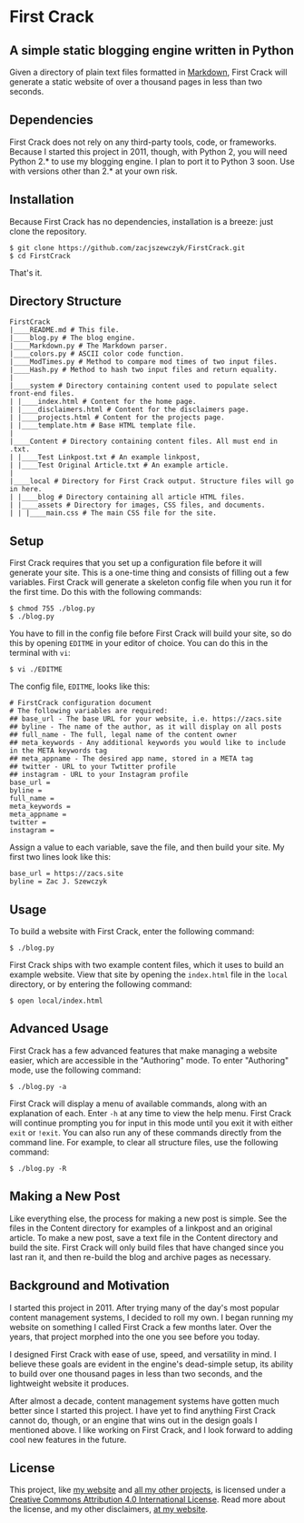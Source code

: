 First Crack
===========

## A simple static blogging engine written in Python

Given a directory of plain text files formatted in [Markdown](http://daringfireball.net/projects/markdown/), First Crack will generate a static website of over a thousand pages in less than two seconds.

## Dependencies

First Crack does not rely on any third-party tools, code, or frameworks. Because I started this project in 2011, though, with Python 2, you will need Python 2.\* to use my blogging engine. I plan to port it to Python 3 soon. Use with versions other than 2.\* at your own risk.

## Installation

Because First Crack has no dependencies, installation is a breeze: just clone the repository.

```
$ git clone https://github.com/zacjszewczyk/FirstCrack.git
$ cd FirstCrack
```

That's it.

## Directory Structure

```
FirstCrack
|____README.md # This file.
|____blog.py # The blog engine.
|____Markdown.py # The Markdown parser.
|____colors.py # ASCII color code function.
|____ModTimes.py # Method to compare mod times of two input files.
|____Hash.py # Method to hash two input files and return equality.
|
|____system # Directory containing content used to populate select front-end files.
| |____index.html # Content for the home page.
| |____disclaimers.html # Content for the disclaimers page.
| |____projects.html # Content for the projects page.
| |____template.htm # Base HTML template file.
|
|____Content # Directory containing content files. All must end in .txt.
| |____Test Linkpost.txt # An example linkpost,
| |____Test Original Article.txt # An example article.
|
|____local # Directory for First Crack output. Structure files will go in here.
| |____blog # Directory containing all article HTML files.
| |____assets # Directory for images, CSS files, and documents.
| | |____main.css # The main CSS file for the site.
```

## Setup

First Crack requires that you set up a configuration file before it will generate your site. This is a one-time thing and consists of filling out a few variables. First Crack will generate a skeleton config file when you run it for the first time. Do this with the following commands:

```
$ chmod 755 ./blog.py
$ ./blog.py
```

You have to fill in the config file before First Crack will build your site, so do this by opening `EDITME` in your editor of choice. You can do this in the terminal with `vi`:

```
$ vi ./EDITME
```

The config file, `EDITME`, looks like this:

```
# FirstCrack configuration document
# The following variables are required:
## base_url - The base URL for your website, i.e. https://zacs.site
## byline - The name of the author, as it will display on all posts
## full_name - The full, legal name of the content owner
## meta_keywords - Any additional keywords you would like to include in the META keywords tag
## meta_appname - The desired app name, stored in a META tag
## twitter - URL to your Twtitter profile
## instagram - URL to your Instagram profile
base_url = 
byline = 
full_name = 
meta_keywords = 
meta_appname = 
twitter = 
instagram = 
```

Assign a value to each variable, save the file, and then build your site. My first two lines look like this:

```
base_url = https://zacs.site
byline = Zac J. Szewczyk
```

## Usage

To build a website with First Crack, enter the following command:

```
$ ./blog.py
```

First Crack ships with two example content files, which it uses to build an example website. View that site by opening the `index.html` file in the `local` directory, or by entering the following command:

```
$ open local/index.html
```

## Advanced Usage

First Crack has a few advanced features that make managing a website easier, which are accessible in the "Authoring" mode. To enter "Authoring" mode, use the following command:

```
$ ./blog.py -a
```

First Crack will display a menu of available commands, along with an explanation of each. Enter `-h` at any time to view the help menu. First Crack will continue prompting you for input in this mode until you exit it with either `exit` or `!exit`. You can also run any of these commands directly from the command line. For example, to clear all structure files, use the following command:

```
$ ./blog.py -R
```

## Making a New Post

Like everything else, the process for making a new post is simple. See the files in the Content directory for examples of a linkpost and an original article. To make a new post, save a text file in the Content directory and build the site. First Crack will only build files that have changed since you last ran it, and then re-build the blog and archive pages as necessary. 

## Background and Motivation

I started this project in 2011. After trying many of the day's most popular content management systems, I decided to roll my own. I began running my website on something I called First Crack a few months later. Over the years, that project morphed into the one you see before you today.

I designed First Crack with ease of use, speed, and versatility in mind. I believe these goals are evident in the engine's dead-simple setup, its ability to build over one thousand pages in less than two seconds, and the lightweight website it produces.

After almost a decade, content management systems have gotten much better since I started this project. I have yet to find anything First Crack cannot do, though, or an engine that wins out in the design goals I mentioned above. I like working on First Crack, and I look forward to adding cool new features in the future.

## License

This project, like [my website](https://zacs.site/) and [all my other projects](https://zacs.site/projects.html), is licensed under a [Creative Commons Attribution 4.0 International License](http://creativecommons.org/licenses/by/4.0/). Read more about the license, and my other disclaimers, [at my website](https://zacs.site/disclaimers.html).